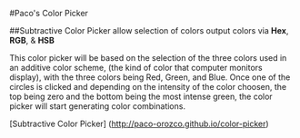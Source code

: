 #Paco's Color Picker

##Subtractive Color Picker
allow selection of colors
output colors via __Hex__, __RGB__, & __HSB__

This color picker will be based on the selection of the three colors used in an additive color scheme, (the kind of color that computer monitors display), with the three colors being Red, Green, and Blue. Once one of the circles is clicked and depending on the intensity of the color choosen, the top being zero and the bottom being the most intense green, the color picker will start generating color combinations.

[Subtractive Color Picker] (http://paco-orozco.github.io/color-picker)